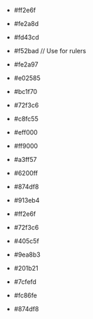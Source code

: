 - #ff2e6f
- #fe2a8d
- #fd43cd
- #f52bad // Use for rulers
- #fe2a97
- #e02585
- #bc1f70

- #72f3c6
- #c8fc55

- #eff000
- #ff9000
- #a3ff57

- #6200ff
- #874df8
- #913eb4

- #ff2e6f
- #72f3c6
- #405c5f

- #9ea8b3
- #201b21

- #7cfefd
- #fc86fe
- #874df8
